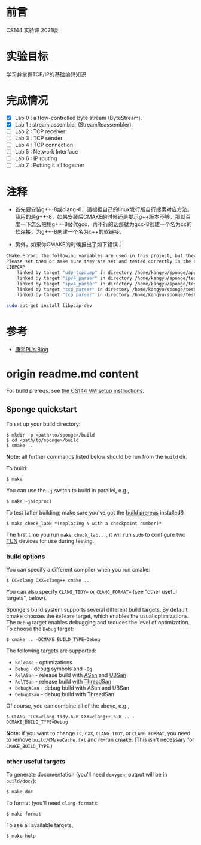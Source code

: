# 前言
CS144 实验课 2021版
# 实验目标
学习并掌握TCP/IP的基础编码知识
# 完成情况
- [x] Lab 0 : a flow-controlled byte stream (ByteStream).
- [x] Lab 1 : stream assembler (StreamReassembler).
- [ ] Lab 2 : TCP receiver
- [ ] Lab 3 : TCP sender
- [ ] Lab 4 : TCP connection
- [ ] Lab 5 : Network Interface
- [ ] Lab 6 : IP routing
- [ ] Lab 7 : Putting it all together 

# 注释
* 首先要安装g++-8或clang-6，请根据自己的linux发行版自行搜索对应方法。我用的是g++-8，如果安装后CMAKE的时候还是提示g++版本不够，那就百度一下怎么把用g++-8替代gcc，再不行的话那就为gcc-8创建一个名为cc的软连接，为g++-8创建一个名为c++的软链接。

* 另外，如果你CMAKE的时候报出了如下错误：

```bash
CMake Error: The following variables are used in this project, but they are set to NOTFOUND.
Please set them or make sure they are set and tested correctly in the CMake files:
LIBPCAP
    linked by target "udp_tcpdump" in directory /home/kangyu/sponge/apps
    linked by target "ipv4_parser" in directory /home/kangyu/sponge/tests
    linked by target "ipv4_parser" in directory /home/kangyu/sponge/tests
    linked by target "tcp_parser" in directory /home/kangyu/sponge/tests
    linked by target "tcp_parser" in directory /home/kangyu/sponge/tests
```
```bash
sudo apt-get install libpcap-dev
```

# 参考
* [康宇PL's Blog](https://www.cnblogs.com/kangyupl/p/stanford_cs144_labs.html)

# origin readme.md content
For build prereqs, see [the CS144 VM setup instructions](https://web.stanford.edu/class/cs144/vm_howto).

## Sponge quickstart

To set up your build directory:

	$ mkdir -p <path/to/sponge>/build
	$ cd <path/to/sponge>/build
	$ cmake ..

**Note:** all further commands listed below should be run from the `build` dir.

To build:

    $ make

You can use the `-j` switch to build in parallel, e.g.,

    $ make -j$(nproc)

To test (after building; make sure you've got the [build prereqs](https://web.stanford.edu/class/cs144/vm_howto) installed!)

    $ make check_labN *(replacing N with a checkpoint number)*

The first time you run `make check_lab...`, it will run `sudo` to configure two
[TUN](https://www.kernel.org/doc/Documentation/networking/tuntap.txt) devices for use during
testing.

### build options

You can specify a different compiler when you run cmake:

    $ CC=clang CXX=clang++ cmake ..

You can also specify `CLANG_TIDY=` or `CLANG_FORMAT=` (see "other useful targets", below).

Sponge's build system supports several different build targets. By default, cmake chooses the `Release`
target, which enables the usual optimizations. The `Debug` target enables debugging and reduces the
level of optimization. To choose the `Debug` target:

    $ cmake .. -DCMAKE_BUILD_TYPE=Debug

The following targets are supported:

- `Release` - optimizations
- `Debug` - debug symbols and `-Og`
- `RelASan` - release build with [ASan](https://en.wikipedia.org/wiki/AddressSanitizer) and
  [UBSan](https://developers.redhat.com/blog/2014/10/16/gcc-undefined-behavior-sanitizer-ubsan/)
- `RelTSan` - release build with
  [ThreadSan](https://developer.mozilla.org/en-US/docs/Mozilla/Projects/Thread_Sanitizer)
- `DebugASan` - debug build with ASan and UBSan
- `DebugTSan` - debug build with ThreadSan

Of course, you can combine all of the above, e.g.,

    $ CLANG_TIDY=clang-tidy-6.0 CXX=clang++-6.0 .. -DCMAKE_BUILD_TYPE=Debug

**Note:** if you want to change `CC`, `CXX`, `CLANG_TIDY`, or `CLANG_FORMAT`, you need to remove
`build/CMakeCache.txt` and re-run cmake. (This isn't necessary for `CMAKE_BUILD_TYPE`.)

### other useful targets

To generate documentation (you'll need `doxygen`; output will be in `build/doc/`):

    $ make doc

To format (you'll need `clang-format`):

    $ make format

To see all available targets,

    $ make help
